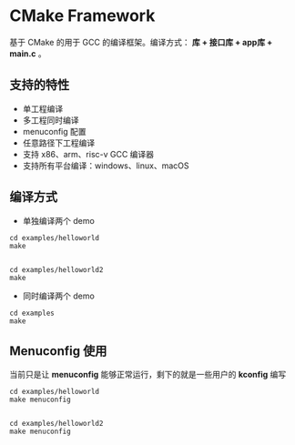 # CMake Framework

基于 CMake 的用于 GCC 的编译框架。编译方式： **库 + 接口库 + app库 + main.c** 。

## 支持的特性

- 单工程编译
- 多工程同时编译
- menuconfig 配置
- 任意路径下工程编译
- 支持 x86、arm、risc-v GCC 编译器
- 支持所有平台编译：windows、linux、macOS

## 编译方式

- 单独编译两个 demo

```
cd examples/helloworld
make


cd examples/helloworld2
make
```

- 同时编译两个 demo

```
cd examples
make
```

## Menuconfig 使用

当前只是让 **menuconfig** 能够正常运行，剩下的就是一些用户的 **kconfig** 编写

```
cd examples/helloworld
make menuconfig


cd examples/helloworld2
make menuconfig
```